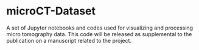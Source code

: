 # microCT-Dataset
A set of Jupyter notebooks and codes used for visualizing and processing micro tomography data. This code will be released as supplemental to the publication on a manuscript related to the project.
